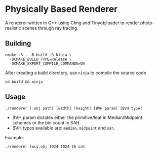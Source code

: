 # Physically Based Renderer

A renderer written in C++ using CImg and Tinyobjloader to render photo-realistic scenes through ray tracing.

## Building
```
cmake -S . -B build -G Ninja \
  -DCMAKE_BUILD_TYPE=Release \
  -DCMAKE_EXPORT_COMPILE_COMMANDS=ON
```

After creating a build directory, use `ninja` to compile the source code

```
cd build && ninja
```

## Usage

```
./renderer [.obj path] [width] [height] [BVH param] [BVH type]
```

- BVH param dictates either the primitive/leaf in Median/Midpoint schemes or the bin count in SAH.
- BVH types available are: `median`, `midpoint` and `sah`.

Example: 

```
./renderer lucy.obj 1024 1024 16 sah
```